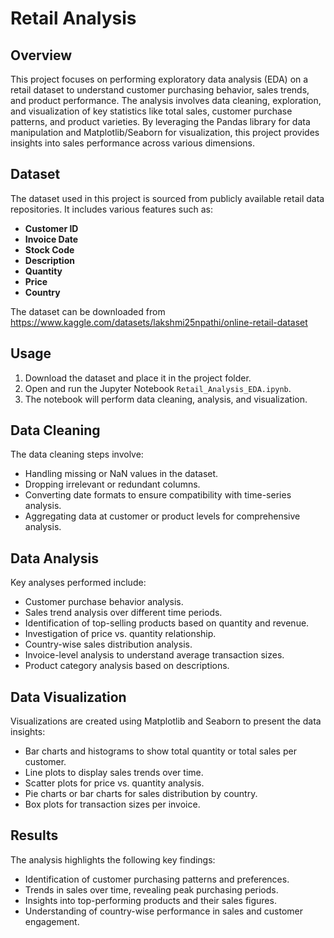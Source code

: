 
# Retail Analysis 

## Overview
This project focuses on performing exploratory data analysis (EDA) on a retail dataset to understand customer purchasing behavior, sales trends, and product performance. The analysis involves data cleaning, exploration, and visualization of key statistics like total sales, customer purchase patterns, and product varieties. By leveraging the Pandas library for data manipulation and Matplotlib/Seaborn for visualization, this project provides insights into sales performance across various dimensions.

## Dataset
The dataset used in this project is sourced from publicly available retail data repositories. It includes various features such as:

- **Customer ID**
- **Invoice Date**
- **Stock Code**
- **Description**
- **Quantity**
- **Price**
- **Country**

The dataset can be downloaded from https://www.kaggle.com/datasets/lakshmi25npathi/online-retail-dataset
## Usage
1. Download the dataset and place it in the project folder.
2. Open and run the Jupyter Notebook `Retail_Analysis_EDA.ipynb`.
3. The notebook will perform data cleaning, analysis, and visualization.

## Data Cleaning
The data cleaning steps involve:
- Handling missing or NaN values in the dataset.
- Dropping irrelevant or redundant columns.
- Converting date formats to ensure compatibility with time-series analysis.
- Aggregating data at customer or product levels for comprehensive analysis.

## Data Analysis
Key analyses performed include:
- Customer purchase behavior analysis.
- Sales trend analysis over different time periods.
- Identification of top-selling products based on quantity and revenue.
- Investigation of price vs. quantity relationship.
- Country-wise sales distribution analysis.
- Invoice-level analysis to understand average transaction sizes.
- Product category analysis based on descriptions.

## Data Visualization
Visualizations are created using Matplotlib and Seaborn to present the data insights:
- Bar charts and histograms to show total quantity or total sales per customer.
- Line plots to display sales trends over time.
- Scatter plots for price vs. quantity analysis.
- Pie charts or bar charts for sales distribution by country.
- Box plots for transaction sizes per invoice.

## Results
The analysis highlights the following key findings:
- Identification of customer purchasing patterns and preferences.
- Trends in sales over time, revealing peak purchasing periods.
- Insights into top-performing products and their sales figures.
- Understanding of country-wise performance in sales and customer engagement.
